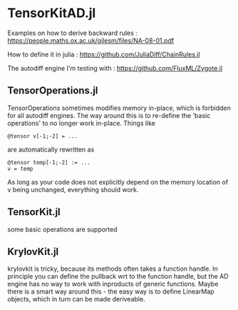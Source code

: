 # TensorKitAD.jl

Examples on how to derive backward rules : https://people.maths.ox.ac.uk/gilesm/files/NA-08-01.pdf

How to define it in julia : https://github.com/JuliaDiff/ChainRules.jl

The autodiff engine I'm testing with : https://github.com/FluxML/Zygote.jl

## TensorOperations.jl

TensorOperations sometimes modifies memory in-place, which is forbidden for all autodiff engines. The way around this is to re-define the 'basic operations' to no longer work in-place. Things like

```
@tensor v[-1;-2] = ...
```

are automatically rewritten as
```
@tensor temp[-1;-2] := ...
v = temp
```

As long as your code does not explicitly depend on the memory location of v being unchanged, everything should work.

## TensorKit.jl

some basic operations are supported


## KrylovKit.jl

krylovkit is tricky, because its methods often takes a function handle. In principle you can define the pullback wrt to the function handle, but the AD engine has no way to work with inproducts of generic functions. Maybe there is a smart way around this - the easy way is to define LinearMap objects, which in turn can be made deriveable.
